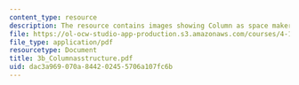 ```yaml
---
content_type: resource
description: The resource contains images showing Column as space maker.
file: https://ol-ocw-studio-app-production.s3.amazonaws.com/courses/4-101-experiencing-architecture-studio-spring-2003/dac3a969070a844202455706a107fc6b_3b_Columnasstructure.pdf
file_type: application/pdf
resourcetype: Document
title: 3b_Columnasstructure.pdf
uid: dac3a969-070a-8442-0245-5706a107fc6b
---
```

